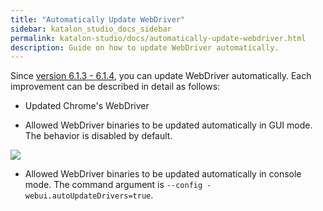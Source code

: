 ```yaml
---
title: "Automatically Update WebDriver" 
sidebar: katalon_studio_docs_sidebar
permalink: katalon-studio/docs/automatically-update-webdriver.html 
description: Guide on how to update WebDriver automatically.
---
```

Since [version 6.1.3 - 6.1.4](https://docs.katalon.com/katalon-studio/new/version-613.html), you can update WebDriver automatically. Each improvement can be described in detail as follows:

* Updated Chrome's WebDriver

* Allowed WebDriver binaries to be updated automatically in GUI mode. The behavior is disabled by default.

![](../../images/katalon-studio/preferences-webui.PNG)

* Allowed WebDriver binaries to be updated automatically in console mode. The command argument is `--config -webui.autoUpdateDrivers=true`.
